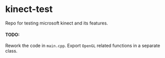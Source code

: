 # kinect-test
Repo for testing microsoft kinect and its features.

#### TODO: 
Rework the code in `main.cpp`.
Export `OpenGL` related functions in a separate class.
